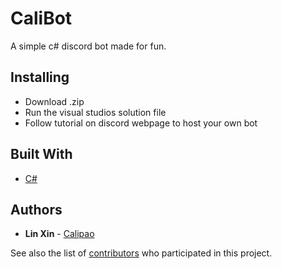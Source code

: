 # CaliBot

A simple c# discord bot made for fun.

## Installing

* Download .zip
* Run the visual studios solution file
* Follow tutorial on discord webpage to host your own bot

## Built With

* [C#](https://docs.microsoft.com/en-us/dotnet/csharp/)

## Authors

* **Lin Xin** - [Calipao](https://github.com/Calipao)

See also the list of [contributors](https://github.com/Calipao/Calibot/contributors) who participated in this project.
